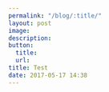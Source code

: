 ```yaml
---
permalink: "/blog/:title/"
layout: post
image: 
description: 
button:
  title: 
  url: 
title: Test
date: 2017-05-17 14:38
---
```


